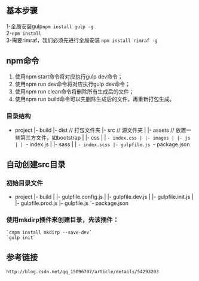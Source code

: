 ##  基本步骤
1-全局安装gulp`npm install gulp -g`  
2-`npm install`  
3-需要rimraf，我们必须先进行全局安装 `npm install rimraf -g` 
##  npm命令  
1. 使用npm start命令将对应执行gulp dev命令； 
2. 使用npm run dev命令将对应执行gulp dev命令； 
3. 使用npm run clean命令将删除所有生成后的文件； 
4. 使用npm run build命令可以先删除生成后的文件，再重新打包生成。

### 目录结构
- project
  |- build
  |- dist // 打包文件夹
  |- src  // 源文件夹
  | |- assets // 放置一些第三方文件，如bootstrap
  | |- css
  | | `- index.css
  | |- images
  | |- js
  | | `- index.js
  | |- sass
  | | `- index.scss
  |- gulpfile.js
  `- package.json

## 自动创建src目录
### 初始目录文件
- project
  |- build
  | |- gulpfile.config.js
  | |- gulpfile.dev.js
  | |- gulpfile.init.js
  | |- gulpfile.prod.js
  |- gulpfile.js
  `- package.json

### 使用mkdirp插件来创建目录，先该插件：
    `cnpm install mkdirp --save-dev`
    `gulp init`

## 参考链接 
`http://blog.csdn.net/qq_15096707/article/details/54293203`
